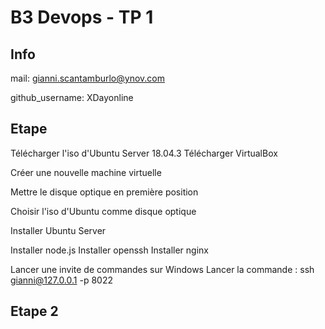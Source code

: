 # B3 Devops - TP 1
## Info
mail: gianni.scantamburlo@ynov.com

github_username: XDayonline

## Etape 
Télécharger l'iso d'Ubuntu Server 18.04.3
Télécharger VirtualBox 

Créer une nouvelle machine virtuelle

Mettre le disque optique en première position

Choisir l'iso d'Ubuntu comme disque optique

Installer Ubuntu Server

Installer node.js
Installer openssh
Installer nginx

Lancer une invite de commandes sur Windows
Lancer la commande : ssh gianni@127.0.0.1 -p 8022


## Etape 2
